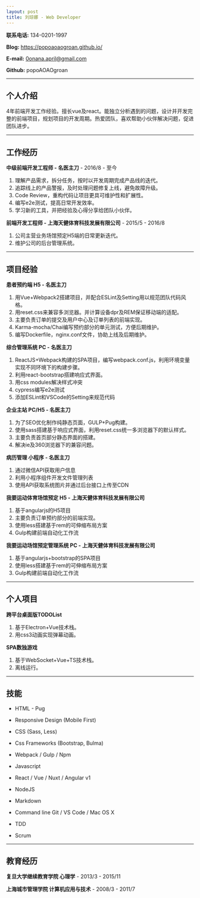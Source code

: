 ```yaml
---
layout: post
title: 刘琼娜 - Web Developer
---
```


 

**联系电话:** 134-0201-1997

 

**Blog:** https://popoaoaogroan.github.io/

 

**E-mail:** 0onana.april@gmail.com

 

**Github:** popoAOAOgroan

 



---

## 个人介绍

4年前端开发工作经验。擅长vue及react。能独立分析遇到的问题，设计并开发完整的前端项目，规划项目的开发周期。热爱团队，喜欢帮助小伙伴解决问题，促进团队进步。

 ---

## 工作经历

 

**中级前端开发工程师 - 名医主刀** - 2016/8 - 至今



1. 理解产品需求，拆分任务，按时以开发周期完成产品线的迭代。
2. 追踪线上的产品警报，及时处理问题修复上线，避免故障升级。
3. Code Review，重构代码让项目更具可维护性和扩展性。
4. 编写e2e测试，提高日常开发效率。
5. 学习新的工具，并把经验及心得分享给团队小伙伴。

 

**前端开发工程师 - 上海天健体育科技发展有限公司** - 2015/5 -  2016/8



1. 公司主营业务场馆预定H5端的日常更新迭代。
2. 维护公司的后台管理系统。



---

## 项目经验

**患者预约端 H5 - 名医主刀**
1. 用Vue+Webpack2搭建项目，并配合ESLint及Setting用以规范团队代码风格。
2. 用reset.css来兼容多浏览器。并计算设备dpr及REM保证移动端的适配。
3. 主要负责订单的提交及用户中心及订单列表的前端实现。
4. Karma-mocha/Chai编写预约部分的单元测试，方便后期维护。
5. 编写Dockerfile，nginx.conf文件，协助上线及后期维护。


**综合管理系统 PC - 名医主刀**
1. ReactJS+Webpack构建的SPA项目，编写webpack.conf.js，利用环境变量实现不同环境下的构建步骤。
2. 利用react-bootstrap搭建响应式界面。
3. 用css modules解决样式冲突
4. cypress编写e2e测试
5. 添加ESLint和VSCode的Setting来规范代码


**企业主站 PC/H5 - 名医主刀**
1. 为了SEO优化制作纯静态页面，GULP+Pug构建。
2. 使用sass搭建基于响应式界面，利用reset.css统一多浏览器下的默认样式。
3. 主要负责首页部分静态界面的搭建。
4. 解决ie及360浏览器下的兼容问题。


**病历管理 小程序 - 名医主刀**
1. 通过微信API获取用户信息
2. 利用小程序组件开发文件管理列表
3. 使用API获取系统图片并通过后台接口上传至CDN



**我要运动体育场馆预定 H5 - 上海天健体育科技发展有限公司**
1. 基于angularjs的H5项目
2. 主要负责订单预约部分的前端实现。
3. 使用less搭建基于rem的可伸缩布局方案
4. Gulp构建前端自动化工作流


**我要运动场馆预定管理系统 PC - 上海天健体育科技发展有限公司**
1. 基于angularjs+bootstrap的SPA项目
2. 使用less搭建基于rem的可伸缩布局方案
3. Gulp构建前端自动化工作流


---

## 个人项目


**跨平台桌面版TODOList**
  1. 基于Electron+Vue技术栈。
  2. 用css3动画实现弹幕动画。

**SPA数独游戏**
  1. 基于WebSocket+Vue+TS技术栈。
  2. 离线运行。

---

## 技能

 

* HTML - Pug

* Responsive Design (Mobile First)

* CSS (Sass, Less)

* Css Frameworks (Bootstrap, Bulma)

* Webpack / Gulp / Npm

* Javascript

* React / Vue / Nuxt / Angular v1

* NodeJS

* Markdown

* Command line Git / VS Code / Mac OS X

* TDD

* Scrum


---

## 教育经历

 

**复旦大学继续教育学院 心理学**  - 2013/3 - 2015/11

 

**上海城市管理学院 计算机应用与技术** - 2008/3 - 2011/7

 

 
